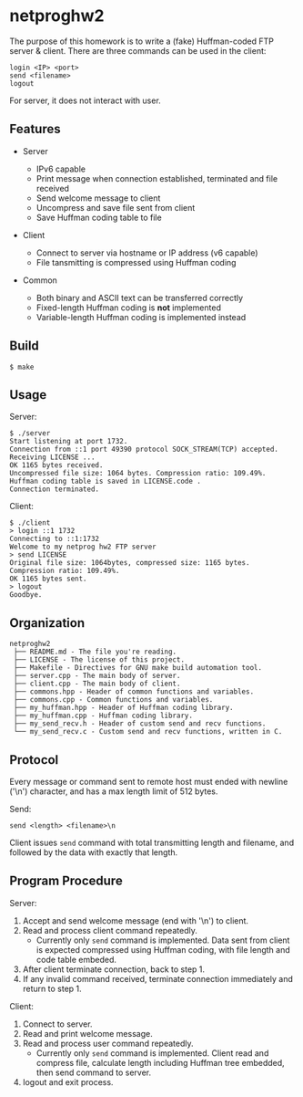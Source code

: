 # netproghw2

The purpose of this homework is to write a (fake) Huffman-coded FTP server &
client. There are three commands can be used in the client:

```
login <IP> <port>
send <filename>
logout
```

For server, it does not interact with user.

## Features

* Server
  - IPv6 capable
  - Print message when connection established, terminated and file received
  - Send welcome message to client
  - Uncompress and save file sent from client
  - Save Huffman coding table to file

* Client
  - Connect to server via hostname or IP address (v6 capable)
  - File tansmitting is compressed using Huffman coding

* Common
  - Both binary and ASCII text can be transferred correctly
  - Fixed-length Huffman coding is **not** implemented
  - Variable-length Huffman coding is implemented instead

## Build

`$ make`

## Usage

Server:

```
$ ./server
Start listening at port 1732.
Connection from ::1 port 49390 protocol SOCK_STREAM(TCP) accepted.
Receiving LICENSE ...
OK 1165 bytes received.
Uncompressed file size: 1064 bytes. Compression ratio: 109.49%.
Huffman coding table is saved in LICENSE.code .
Connection terminated.
```

Client:

```
$ ./client
> login ::1 1732
Connecting to ::1:1732
Welcome to my netprog hw2 FTP server
> send LICENSE
Original file size: 1064bytes, compressed size: 1165 bytes.
Compression ratio: 109.49%.
OK 1165 bytes sent.
> logout
Goodbye.
```

## Organization

```
netproghw2
 ├── README.md - The file you're reading.
 ├── LICENSE - The license of this project.
 ├── Makefile - Directives for GNU make build automation tool.
 ├── server.cpp - The main body of server.
 ├── client.cpp - The main body of client.
 ├── commons.hpp - Header of common functions and variables.
 ├── commons.cpp - Common functions and variables.
 ├── my_huffman.hpp - Header of Huffman coding library.
 ├── my_huffman.cpp - Huffman coding library.
 ├── my_send_recv.h - Header of custom send and recv functions.
 └── my_send_recv.c - Custom send and recv functions, written in C.
```

## Protocol

Every message or command sent to remote host must ended with newline ('\n')
character, and has a max length limit of 512 bytes.

Send:

  `send <length> <filename>\n`

  Client issues `send` command with total transmitting length and filename,
  and followed by the data with exactly that length.

## Program Procedure

Server:

  1. Accept and send welcome message (end with '\n') to client.
  2. Read and process client command repeatedly.
      - Currently only `send` command is implemented. Data sent from client
        is expected compressed using Huffman coding, with file length and code
        table embeded.
  3. After client terminate connection, back to step 1.
  4. If any invalid command received, terminate connection immediately and
      return to step 1.

Client:

  1. Connect to server.
  2. Read and print welcome message.
  3. Read and process user command repeatedly.
      - Currently only `send` command is implemented. Client read and compress
        file, calculate length including Huffman tree embedded, then send
        command to server.
  4. logout and exit process.
